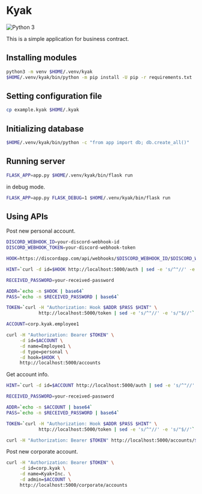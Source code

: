 # Kyak

![Python 3](https://img.shields.io/badge/python-3-blue.svg)

This is a simple application for business contract.


## Installing modules

```bash
python3 -m venv $HOME/.venv/kyak
$HOME/.venv/kyak/bin/python -m pip install -U pip -r requirements.txt
```


## Setting configuration file

```bash
cp example.kyak $HOME/.kyak
```


## Initializing database

```bash
$HOME/.venv/kyak/bin/python -c "from app import db; db.create_all()"
```


## Running server

```bash
FLASK_APP=app.py $HOME/.venv/kyak/bin/flask run
```

in debug mode.

```bash
FLASK_APP=app.py FLASK_DEBUG=1 $HOME/.venv/kyak/bin/flask run
```


## Using APIs

Post new personal account.

```bash
DISCORD_WEBHOOK_ID=your-discord-webhook-id
DISCORD_WEBHOOK_TOKEN=your-discord-webhook-token

HOOK=https://discordapp.com/api/webhooks/$DISCORD_WEBHOOK_ID/$DISCORD_WEBHOOK_TOKEN/slack

HINT=`curl -d id=$HOOK http://localhost:5000/auth | sed -e 's/^"//' -e 's/"$//'`

RECEIVED_PASSWORD=your-received-password

ADDR=`echo -n $HOOK | base64`
PASS=`echo -n $RECEIVED_PASSWORD | base64`

TOKEN=`curl -H "Authorization: Hook $ADDR $PASS $HINT" \
            http://localhost:5000/token | sed -e 's/^"//' -e 's/"$//'`

ACCOUNT=corp.kyak.employee1

curl -H "Authorization: Bearer $TOKEN" \
     -d id=$ACCOUNT \
     -d name=Employee1 \
     -d type=personal \
     -d hook=$HOOK \
     http://localhost:5000/accounts
```

Get account info.

```bash
HINT=`curl -d id=$ACCOUNT http://localhost:5000/auth | sed -e 's/^"//' -e 's/"$//'`

RECEIVED_PASSWORD=your-received-password

ADDR=`echo -n $ACCOUNT | base64`
PASS=`echo -n $RECEIVED_PASSWORD | base64`

TOKEN=`curl -H "Authorization: Hook $ADDR $PASS $HINT" \
            http://localhost:5000/token | sed -e 's/^"//' -e 's/"$//'`

curl -H "Authorization: Bearer $TOKEN" http://localhost:5000/accounts/$ACCOUNT
```

Post new corporate account.

```bash
curl -H "Authorization: Bearer $TOKEN" \
     -d id=corp.kyak \
     -d name=Kyak+Inc. \
     -d admin=$ACCOUNT \
     http://localhost:5000/corporate/accounts
```
